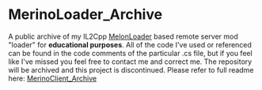 # MerinoLoader_Archive
A public archive of my IL2Cpp [MelonLoader](https://github.com/LavaGang/MelonLoader) based remote server mod "loader" for **educational purposes**. All of the code I've used or referenced can be found in the code comments of the particular .cs file, but if you feel like I've missed you feel free to contact me and correct me. The repository will be archived and this project is discontinued. Please refer to full readme here: [MerinoClient_Archive](https://github.com/abbeybabbey/MerinoClient_Archive)
